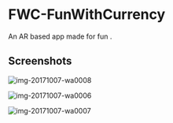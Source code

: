 # FWC-FunWithCurrency   
An AR based app made for fun .

## Screenshots

![img-20171007-wa0008](https://user-images.githubusercontent.com/31897425/31307430-112972d2-ab82-11e7-99e8-614a3c83e1ce.jpg)

![img-20171007-wa0006](https://user-images.githubusercontent.com/31897425/31307433-1a3f932e-ab82-11e7-9fd4-ad9f1f539c5e.jpg)

![img-20171007-wa0007](https://user-images.githubusercontent.com/31897425/31307434-1f45d4b4-ab82-11e7-98cc-ed1ed4f6cd6f.jpg)

